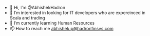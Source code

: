 - 👋 Hi, I’m @AbhishekHadron
- 👀 I’m interested in looking for IT developers who are expereinced in Scala and trading
- 🌱 I’m currently learning Human Resources
- 📫 How to reach me abhishek.p@hadronfinsys.com

<!---
AbhishekHadron/AbhishekHadron is a ✨ special ✨ repository because its `README.md` (this file) appears on your GitHub profile.
You can click the Preview link to take a look at your changes.
--->
